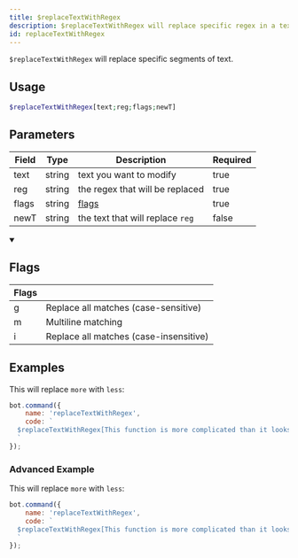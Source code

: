 ```yaml
---
title: $replaceTextWithRegex
description: $replaceTextWithRegex will replace specific regex in a text. This works similar as $replaceText.
id: replaceTextWithRegex
---
```


`$replaceTextWithRegex` will replace specific segments of text.

## Usage

```php
$replaceTextWithRegex[text;reg;flags;newT]
```

## Parameters

| Field | Type   | Description                      | Required |
|-------|--------|----------------------------------|----------|
| text  | string | text you want to modify          | true     |
| reg   | string | the regex that will be replaced  | true     |
| flags | string | [flags](#flags)                  | true     |
| newT  | string | the text that will replace `reg` | false    |

<details open>
  <summary><h2> Flags </h2></summary>

| Flags |                                        |
|-------|----------------------------------------|
| g     | Replace all matches (case-sensitive)   |
| m     | Multiline matching                     |
| i     | Replace all matches (case-insensitive) |

</details>

## Examples

This will replace `more` with `less`:

```javascript
bot.command({
    name: 'replaceTextWithRegex',
    code: `
  $replaceTextWithRegex[This function is more complicated than it looks.;more;g;less]
  `
});  
```

### Advanced Example

This will replace `more` with `less`:

```javascript
bot.command({
    name: 'replaceTextWithRegex',
    code: `
  $replaceTextWithRegex[This function is more complicated than it looks.;lESs;i;more]
  `
});  
```